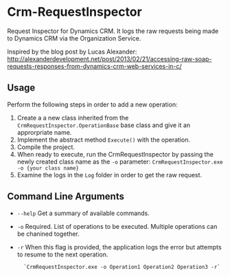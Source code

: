 # Crm-RequestInspector
Request Inspector for Dynamics CRM. It logs the raw requests being made to Dynamics CRM via the Organization Service.

Inspired by the blog post by Lucas Alexander: 
http://alexanderdevelopment.net/post/2013/02/21/accessing-raw-soap-requests-responses-from-dynamics-crm-web-services-in-c/


## Usage

Perform the following steps in order to add a new operation:

1. Create a a new class inherited from the `CrmRequestInspector.OperationBase` base class and give it an approrpriate name.
2. Implement the abstract method `Execute()` with the operation.
3. Compile the project. 
4. When ready to execute, run the CrmRequestInspector by passing the newly created class name as the `-o` parameter:
        `CrmRequestInspector.exe -o {your class name}`
5. Examine the logs in the `Log` folder in order to get the raw request.


## Command Line Arguments

- `--help`  Get a summary of available commands.
- `-o`      Required. List of operations to be executed. Multiple operations can be chanined together.
- `-r`      When this flag is provided, the application logs the error but attempts to resume to the next operation. 

        `CrmRequestInspector.exe -o Operation1 Operation2 Operation3 -r`